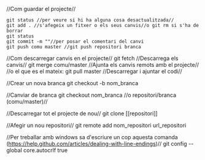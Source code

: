 //Com guardar el projecte//

    git status //per veure si hi ha alguna cosa desactualitzada//
    git add . //s'afegeix un fitxer o els seus canvis//o git rm si s'ha de borrar
    git status
    git commit -m ""//per posar el comentari del canvi
    git push comu master //git push repositori branca

//Com descarregar canvis en el projecte//
    git fetch //Descarrega els canvis//
    git merge comu/master  //Ajunta els canvis remots amb el projecte//
//o el que es el mateix:
    git pull master //Descarregar i ajuntar el codi//

//Crear un nova branca
    git checkout -b nom_branca

//Canviar de branca
    git checkout nom_branca //o repositori/branca (comu/master)//

//Descarregar tot el projecte de nou//
    git clone [[repositori]]

//Afegir un nou repositori//
    git remote add nom_repositori url_repositori

//Per treballar amb windows sa d'escriure un cop aquesta comanda (https://help.github.com/articles/dealing-with-line-endings)//
    git config --global core.autocrlf true
